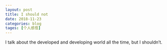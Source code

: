 ```yaml
---
layout: post
title: I should not
date: 2018-11-23
categories: blog
tages: [个人感悟]
---
```


I talk about the developed and developing world all the time, but I shouldn’t.
